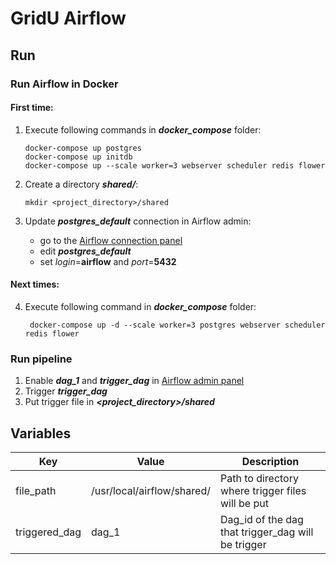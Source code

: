 # GridU Airflow  
  
## Run  

### Run  Airflow in Docker

#### First time:

 1. Execute following commands in **_docker_compose_** folder:
	```
	docker-compose up postgres
	docker-compose up initdb
	docker-compose up --scale worker=3 webserver scheduler redis flower
	```
 
 2. Create a directory **_shared/_**:
	```
	mkdir <project_directory>/shared
    ```
		
 3. Update **_postgres_default_** connection in Airflow admin:
      * go to the [Airflow connection panel](http://localhost:8080/admin/connection/)
      * edit **_postgres_default_**
      * set _login_=**airflow** and _port_=**5432**
     
#### Next times:
 4. Execute following command in **_docker_compose_** folder:
	```
	 docker-compose up -d --scale worker=3 postgres webserver scheduler redis flower
	```
	
### Run  pipeline
 1. Enable **_dag_1_** and **_trigger_dag_** in [Airflow admin panel](http://localhost:8080/admin/)
 2. Trigger **_trigger_dag_**
 3. Put trigger file in **_<project_directory>/shared_**

## Variables  

| Key        	| Value                      | Description                                        |
| ------------- |----------------------------|----------------------------------------------------|
| file_path     | /usr/local/airflow/shared/ | Path to directory where trigger files will be put  |
| triggered_dag | dag_1                      | Dag_id of the dag that trigger_dag will be trigger |
